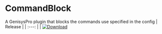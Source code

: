# CommandBlock
A GenisysPro plugin that blocks the commands use specified in the config
| Release |
| :---: |
| [![Download](https://img.shields.io/github/downloads/Bestaford/CommandBlock/latest/total)](https://github.com/Bestaford/CommandBlock/releases/download/1.0/CommandBlock.phar)
